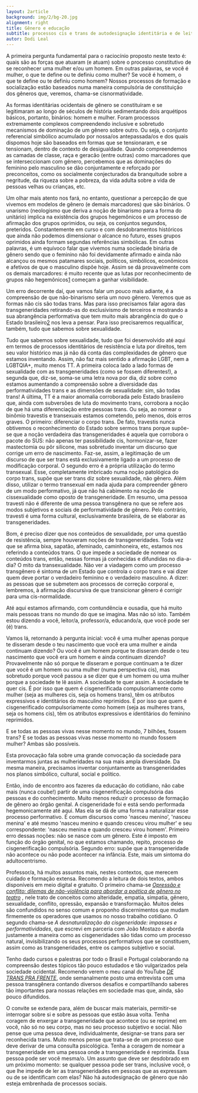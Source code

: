```yaml
---
layout: 2article
background: img/2/bg-20.jpg
alignment: right
title: Gênero e educação
subtitle: processos cis e trans de autodesignação identitária e de leitura expressiva
autor: Dodi Leal
---
```


A primeira pergunta fundamental para o raciocínio proposto neste texto é: quais são as forças que atuaram (e atuam) sobre o processo constitutivo de se reconhecer uma mulher e/ou um homem. Em outras palavras, se você é mulher, o que te define ou te definiu como mulher? Se você é homem, o que te define ou te definiu como homem? Nossos processos de formação e socialização estão baseados numa maneira compulsória de constituição dos gêneros que, veremos, chama-se cisnormatividade.

As formas identitárias ocidentais de gênero se constituíram e se legitimaram ao longo de séculos de história sedimentando dois arquétipos básicos, portanto, binários: homem e mulher. Foram processos extremamente complexos compreendendo inclusive e sobretudo mecanismos de dominação de um gênero sobre outro. Ou seja, o conjunto referencial simbólico acumulado por nossa/os antepassada/os e dos quais dispomos hoje são baseados em formas que se tensionaram, e se tensionam, dentro de contexto de desigualdade. Quando compreendemos as camadas de classe, raça e geracão (entre outras) como marcadores que se interseccionam com gênero, percebemos que as dominações do feminino pelo masculino se dão conjuntamente e reforçado por preconceitos, como os socialmente conjecturados da branquitude sobre a negritude, da riqueza sobre a pobreza, da vida adulta sobre a vida de pessoas velhas ou crianças, etc.

Um olhar mais atento nos fará, no entanto, questionar a percepção de que vivemos em modelos de gênero (e demais marcadores) que são binários. O unarismo (neologismo que deriva a noção de binarismo para a forma do unitário) implica na existência dos grupos hegemônicos e um processo de afirmação dos grupos oprimidos, ou seja, os conjuntos segundos, preteridos. Constantemente em curso e com desdobramentos históricos que ainda não podemos dimensionar o alcance no futuro, esses grupos oprimidos ainda formam segundas referências simbólicas. Em outras palavras, é um equívoco falar que vivemos numa sociedade binária de gênero sendo que o feminino não foi devidamente afirmado e ainda não alcançou os mesmos patamares sociais, políticos, simbólicos, econômicos e afetivos de que o masculino dispõe hoje. Assim se dá provavelmente com os demais marcadores: é muito recente que as lutas por reconhecimento de grupos não hegemônicos<a class="tooltip sup" href="#nota" title="O termo minorias é um desserviço para a discussão da desigualdade e deve ser evitado. Recomenda-se substitui-lo por 'grupos não hegemônicos' em todos os casos pretendendo assim não desconsiderar que há diferenças quantitativas na composição da sociedade mas pretendendo mostrar que o que implica nos processos de desigualdade diz mais sobre existirem complexas diferenças que levam o conjunto de grupos oprimidos a se constituir como minorias em direitos e não como minorias quantitativas.">1</a> começam a ganhar visibilidade.

Um erro decorrente daí, que vamos falar um pouco mais adiante, é a compreensão de que não-binarismo seria um novo gênero. Veremos que as formas não cis são todas trans. Mas para isso precisamos falar agora das transgeneridades retirando-as do exclusivismo de terceiros e mostrando a sua abrangência performativa que tem muito mais abrangência do que o Estado brasileiro<a class="tooltip sup" href="#nota" title="Falaremos do 'processo transexualizador' como modelo hegemônico de transgeneridade que gera não apenas mecanismos perversos como a diferenciação do corpo trans como, sobretudo, gera um reforço à cisnormatividade.">2</a> nos leva a pensar. Para isso precisaremos requalificar, também, tudo que sabemos sobre sexualidade.

Tudo que sabemos sobre sexualidade, tudo que foi desenvolvido até aqui em termos de processos identitários de resistência e luta por direitos, tem seu valor histórico mas já não dá conta das complexidades de gênero que estamos inventando. Assim, não faz mais sentido a afirmação LGBT, nem a LGBTQIA+, muito menos TT. A primeira coloca lado a lado formas de sexualidade com as transgeneridades (como se fossem diferentes!), a segunda que, diz-se, soma-se uma letra nova por dia, diz sobre como estamos aumentando a compreensão sobre a diversidade das performatividades trans e as dimensões de sexualidade: sim, são todas trans! A última, TT é a maior anomalia corroborada pelo Estado brasileiro que, ainda com subversões de luta do movimento trans, corrobora a noção de que há uma diferenciação entre pessoas trans. Ou seja, ao nomear o binômio travestis e transexuais estamos cometendo, pelo menos, dois erros graves. O primeiro: diferenciar o corpo trans. De fato, travestis nunca obtivemos o reconhecimento do Estado sobre sermos trans porque supõe-se que a noção verdadeira das transgeneridades é aquela que corrobora o pacote do SUS: não apenas ter passibilidade cis, hormonizar-se, fazer mastectomia ou pôr silicone, mas sobretudo inventar um discurso que corrige um erro de nascimento. Faz-se, assim, a legitimação de um discurso de que ser trans está exclusivamente ligado a um processo de modificação corporal. O segundo erro é a própria utilização do termo transexual. Esse, completamente imbricado numa noção patológica do corpo trans, supõe que ser trans diz sobre sexualidade, não gênero. Além disso, utilizar o termo transexual em nada ajuda para compreender gênero de um modo performativo, já que não há cabimento na noção de cissexualidade como oposto de transgeneridade. Em resumo, uma pessoa travesti não é diferente de uma pessoa transgênera no que se refere aos modos subjetivos e sociais de performatividade de gênero. Pelo contrário, travesti é uma forma cultural, exclusivamente brasileira, de se elaborar as transgeneridades.

Bom, é preciso dizer que nos conteúdos de sexualidade, por uma questão de resistência, sempre houveram noções de transgeneridades. Toda vez que se afirma bixa, sapatão, afeminado, caminhoneira, etc, estamos nos referindo a conteúdos trans. O que impede a sociedade de nomear os conteúdos trans, então, nessas formas já conhecidas e difundidas no dia-a-dia? O mito da transexualidade. Não ver a viadagem como um processo transgênero é sintoma de um Estado que controla o corpo trans e vai dizer quem deve portar o verdadeiro feminino e o verdadeiro masculino. A dizer: as pessoas que se submetem aos processos de correção corporal e, lembremos, à afirmação discursiva de que transicionar gênero é corrigir para uma cis-normalidade.

Até aqui estamos afirmando, com contundência e ousadia, que há muito mais pessoas trans no mundo do que se imagina. Mas não só isto. Também estou dizendo a você, leitor/a, professor/a, educando/a, que você pode ser (é) trans.

Vamos lá, retornando à pergunta inicial: você é uma mulher apenas porque te disseram  desde o teu nascimento que você era uma mulher e ainda continuam dizendo? Ou você é um homem porque te disseram desde o teu nascimento que você era um homem e ainda continuam dizendo? Provavelmente não só porque te disseram e porque continuam a te dizer que você é um homem ou uma mulher (numa perspectiva cis), mas sobretudo porque você passou a se dizer que é um homem ou uma mulher porque a sociedade te lê assim. A sociedade te quer assim. A sociedade te quer cis. É por isso que quem é cisgenerificada compulsoriamente como mulher (seja as mulheres cis, seja os homens trans), têm os atributos expressivos e identitários do masculino reprimidos. É por isso que quem é cisgenerificado compulsoriamente como homem (seja as mulheres trans, seja os homens cis), têm os atributos expressivos e identitários do feminino reprimidos.

E se todas as pessoas vivas nesse momento no mundo, 7 bilhões, fossem trans? E se todas as pessoas vivas nesse momento no mundo fossem mulher? Ambas são possíveis.

Esta provocação fala sobre uma grande convocação da sociedade para inventarmos juntas as mulheridades na sua mais ampla diversidade. Da mesma maneira, precisamos inventar conjuntamente as transgeneridades nos planos simbólico, cultural, social e político.

Então, indo de encontro aos fazeres da educação do cotidiano, não cabe mais (nunca coube!) partir de uma cisgenerificação compulsória das pessoas e do conhecimento. Muito menos reduzir o processo de formação de gênero ao órgão genital. A cisgeneridade foi e está sendo performada hegemonicamente até aqui. Mas ela se dá de uma forma a naturalizar esse processo performativo. É comum discursos como &#39;nasceu menino&#39;, &#39;nasceu menina&#39; e até mesmo &#39;nasceu menino e quando cresceu virou mulher&#39; e seu correspondente: &#39;nasceu menina e quando cresceu virou homem&#39;. Primeiro erro dessas noções: não se nasce com um gênero. Este é imposto em função do órgão genital, no que estamos chamando, repito, processo de cisgenerificação compulsória. Segundo erro: supõe que a transgeneridade não acontece ou não pode acontecer na infância. Este, mais um sintoma do adultocentrismo.

Professor/a, há muitos assuntos mais, nestes contextos, que merecem cuidado e formação extensa. Recomendo a leitura de dois textos, ambos disponíveis em meio digital e gratuito. O primeiro chama-se <a href="http://www.ssexbbox.com/2017/01/13/opressao-e-conflito-dilemas-de-nao-violencia-para-abordar-a-poetica-de-genero-no-teatro/">_Opressão e conflito: dilemas de não-violência para abordar a poética de gênero no teatro_</a> , nele trato de conceitos como alteridade, empatia, simpatia, gênero, sexualidade, conflito, opressão, expansão e transformação. Muitos deles são confundidos no senso comum e proponho discernimentos que mudam firmemente os operadores que usamos no nosso trabalho cotidiano. O segundo chama-se <a hrf="http://www.ssexbbox.com/2017/04/17/a-desnaturalizacao-da-cisgeneridade-impasses-e-performatividades/">_A desnaturalização da cisgeneridade: impasses e performatividades_</a>, que escrevi em parceria com João Mostazo e aborda justamente a maneira como as cisgeneridades são tidas como um processo natural, invisibilizando os seus processos performativos que se constituem, assim como as transgeneridades, entre os campos subjetivo e social.

Tenho dado cursos e palestras por todo o Brasil e Portugal colaborando na compreensão destes tópicos tão pouco estudados e tão vulgarizados pela sociedade ocidental. Recomendo verem o meu canal do YouTube <a href="https://www.youtube.com/channel/UCCdhlAwU-hGWQNdE6jQ1fbw/videos"> _DE TRANS PRA FRENTE_</a>, onde semanalmente posto uma entrevista com uma pessoa transgênera contando diversos desafios e compartilhando saberes tão importantes para nossas relações em sociedade mas que, ainda, são pouco difundidos.

O convite se extende para, além de buscar mais materiais, permitir-se interrogar sobre si e sobre as pessoas que estão àsua volta. Tenha coragem de enxergar a transgeneridade que acontece (ou se reprime) em você, não só no seu corpo, mas no seu processo subjetivo e social. Não pense que uma pessoa deve, individualmente, designar-se trans para ser reconhecida trans. Muito menos pense que trata-se de um processo que deve derivar de uma consulta psicológica. Tenha a coragem de nomear a transgeneridade em uma pessoa onde a transgeneridade é reprimida. Essa pessoa pode ser você mesma/o. Um assunto que deve ser desdobrado em um próximo momento: se qualquer pessoa pode ser trans, inclusive você, o que lhe impede de ler as transgeneridades em pessoas que as expressam ou de se identificam com elas? Não há autodesignação de gênero que não esteja embrenhada de processos sociais.
